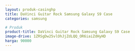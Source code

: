 ```yaml
---
layout: produk-casinghp
title: DaVinci Guitar Rock Samsung Galaxy S9 Case
categories: samsung

# Produk
product-title: DaVinci Guitar Rock Samsung Galaxy S9 Case
image-drive: 1ZRSgDw25vlOhJjZdLQQ_OR6iaiZdHyHD
harga: 90000
---
```

